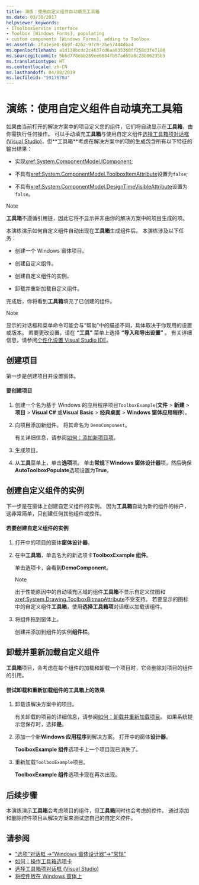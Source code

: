 ```yaml
---
title: 演练：使用自定义组件自动填充工具箱
ms.date: 03/30/2017
helpviewer_keywords:
- IToolboxService interface
- Toolbox [Windows Forms], populating
- custom components [Windows Forms], adding to Toolbox
ms.assetid: 2fa1e3e8-6b9f-42b2-97c0-2be57444dba4
ms.openlocfilehash: a1d138bcdc2c4637cd6aa035360ff258d3fe7100
ms.sourcegitcommit: 5b6d778ebb269ee6684fb57ad69a8c28b06235b9
ms.translationtype: HT
ms.contentlocale: zh-CN
ms.lasthandoff: 04/08/2019
ms.locfileid: "59178784"
---
```

# <a name="walkthrough-automatically-populating-the-toolbox-with-custom-components"></a>演练：使用自定义组件自动填充工具箱
如果由当前打开的解决方案中的项目定义您的组件，它们将自动显示在**工具箱**，由你需执行任何操作。 可以手动填充**工具箱**与使用自定义组件[选择工具箱项对话框 (Visual Studio)](https://docs.microsoft.com/previous-versions/visualstudio/visual-studio-2010/dyca0t6t(v=vs.100))，但**工具箱**考虑在解决方案中的项的生成包含所有以下特征的输出结果：  
  
-   实现<xref:System.ComponentModel.IComponent>;  
  
-   不具有<xref:System.ComponentModel.ToolboxItemAttribute>设置为`false`;  
  
-   不具有<xref:System.ComponentModel.DesignTimeVisibleAttribute>设置为`false`。  
  
> [!NOTE]
>  **工具箱**不遵循引用链，因此它将不显示并非由你的解决方案中的项目生成的项。  
  
 本演练演示如何自定义组件自动出现在**工具箱**生成组件后。 本演练涉及以下任务：  
  
-   创建一个 Windows 窗体项目。  
  
-   创建自定义组件。  
  
-   创建自定义组件的实例。  
  
-   卸载并重新加载自定义组件。  
  
 完成后，你将看到**工具箱**填充了已创建的组件。  
  
> [!NOTE]
>  显示的对话框和菜单命令可能会与“帮助”中的描述不同，具体取决于你现用的设置或版本。 若要更改设置，请在 **“工具”** 菜单上选择 **“导入和导出设置”** 。 有关详细信息，请参阅[个性化设置 Visual Studio IDE](/visualstudio/ide/personalizing-the-visual-studio-ide)。  
  
## <a name="creating-the-project"></a>创建项目  
 第一步是创建项目并设置窗体。  
  
#### <a name="to-create-the-project"></a>要创建项目  
  
1.  创建一个名为基于 Windows 的应用程序项目`ToolboxExample`(**文件** > **新建** > **项目** >  **Visual C#** 或**Visual Basic** > **经典桌面** > **Windows 窗体应用程序**)。  
  
2.  向项目添加新组件。 将其命名为 `DemoComponent`。  
  
     有关详细信息，请参阅[如何：添加新项目项](https://docs.microsoft.com/previous-versions/visualstudio/visual-studio-2010/w0572c5b(v=vs.100))。  
  
3.  生成项目。  
  
4.  从**工具**菜单上，单击**选项**项。 单击**常规**下**Windows 窗体设计器**项，然后确保**AutoToolboxPopulate**选项设置为**True**。  
  
## <a name="creating-an-instance-of-a-custom-component"></a>创建自定义组件的实例  
 下一步是在窗体上创建自定义组件的实例。 因为**工具箱**自动为新的组件的帐户，这非常简单，只创建任何其他组件或控件。  
  
#### <a name="to-create-an-instance-of-a-custom-component"></a>若要创建自定义组件的实例  
  
1.  打开中的项目的窗体**窗体设计器**。  
  
2.  在中**工具箱**，单击名为的新选项卡**ToolboxExample 组件**。  
  
     单击选项卡，会看到**DemoComponent**。  
  
    > [!NOTE]
    >  出于性能原因中的自动填充区域的组件**工具箱**不显示自定义位图和<xref:System.Drawing.ToolboxBitmapAttribute>不受支持。 若要显示的图标中的自定义组件**工具箱**，使用**选择工具箱项**对话框以加载该组件。  
  
3.  将组件拖到窗体上。  
  
     创建并添加到组件的实例**组件栏**。  
  
## <a name="unloading-and-reloading-a-custom-component"></a>卸载并重新加载自定义组件  
 **工具箱**项目，会考虑在每个组件的加载和卸载一个项目时，它会删除对项目的组件的引用。  
  
#### <a name="to-experiment-with-the-effect-on-the-toolbox-of-unloading-and-reloading-components"></a>尝试卸载和重新加载组件的工具箱上的效果  
  
1.  卸载该解决方案中的项目。  
  
     有关卸载的项目的详细信息，请参阅[如何：卸载并重新加载项目](https://docs.microsoft.com/previous-versions/visualstudio/visual-studio-2010/tt479x1t(v=vs.100))。 如果系统提示您保存时，选择**是**。  
  
2.  添加一个新**Windows 应用程序**到解决方案。 打开中的窗体**设计器**。  
  
     **ToolboxExample 组件**选项卡上一个项目现已消失了。  
  
3.  重新加载`ToolboxExample`项目。  
  
     **ToolboxExample 组件**选项卡现在再次出现。  
  
## <a name="next-steps"></a>后续步骤  
 本演练演示**工具箱**会考虑项目的组件，但**工具箱**同时也会考虑的控件。 通过添加和删除控件项目从解决方案来测试您自己的自定义控件。  
  
## <a name="see-also"></a>请参阅

- [“选项”对话框 ->“Windows 窗体设计器”->“常规”](https://docs.microsoft.com/previous-versions/visualstudio/visual-studio-2010/5aazxs78(v=vs.100))
- [如何：操作工具箱选项卡](https://docs.microsoft.com/previous-versions/visualstudio/visual-studio-2010/66kwe227(v=vs.100))
- [选择工具箱项对话框 (Visual Studio)](https://docs.microsoft.com/previous-versions/visualstudio/visual-studio-2010/dyca0t6t(v=vs.100))
- [将控件放在 Windows 窗体上](putting-controls-on-windows-forms.md)
